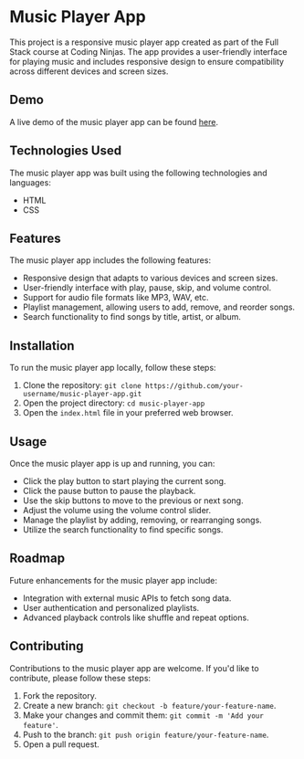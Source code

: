 # Music Player App

This project is a responsive music player app created as part of the Full Stack course at Coding Ninjas. The app provides a user-friendly interface for playing music and includes responsive design to ensure compatibility across different devices and screen sizes.

## Demo

A live demo of the music player app can be found [here](https://csb-kcqfzh.netlify.app/).

## Technologies Used

The music player app was built using the following technologies and languages:

- HTML
- CSS

## Features

The music player app includes the following features:

- Responsive design that adapts to various devices and screen sizes.
- User-friendly interface with play, pause, skip, and volume control.
- Support for audio file formats like MP3, WAV, etc.
- Playlist management, allowing users to add, remove, and reorder songs.
- Search functionality to find songs by title, artist, or album.

## Installation

To run the music player app locally, follow these steps:

1. Clone the repository: `git clone https://github.com/your-username/music-player-app.git`
2. Open the project directory: `cd music-player-app`
3. Open the `index.html` file in your preferred web browser.

## Usage

Once the music player app is up and running, you can:

- Click the play button to start playing the current song.
- Click the pause button to pause the playback.
- Use the skip buttons to move to the previous or next song.
- Adjust the volume using the volume control slider.
- Manage the playlist by adding, removing, or rearranging songs.
- Utilize the search functionality to find specific songs.


## Roadmap

Future enhancements for the music player app include:

- Integration with external music APIs to fetch song data.
- User authentication and personalized playlists.
- Advanced playback controls like shuffle and repeat options.


## Contributing

Contributions to the music player app are welcome. If you'd like to contribute, please follow these steps:

1. Fork the repository.
2. Create a new branch: `git checkout -b feature/your-feature-name`.
3. Make your changes and commit them: `git commit -m 'Add your feature'`.
4. Push to the branch: `git push origin feature/your-feature-name`.
5. Open a pull request.



